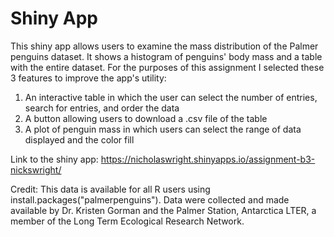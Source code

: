 # Shiny App

This shiny app allows users to examine the mass distribution of the Palmer penguins dataset. It shows a histogram of penguins' body mass and a table with the entire dataset.
For the purposes of this assignment I selected these 3 features to improve the app's utility:
  1. An interactive table in which the user can select the number of entries, search for entries, and order the data
  2. A button allowing users to download a .csv file of the table
  3. A plot of penguin mass in which users can select the range of data displayed and the color fill

Link to the shiny app: https://nicholaswright.shinyapps.io/assignment-b3-nickswright/

  Credit: This data is available for all R users using install.packages("palmerpenguins"). Data were collected and made available by Dr. Kristen Gorman and the Palmer Station, Antarctica LTER, a member of the Long Term Ecological Research Network.
